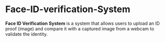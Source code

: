 # Face-ID-verification-System
**Face ID Verification System** is a system that allows users to upload an ID proof (image) and compare it with a captured image from a webcam to validate the identity.
